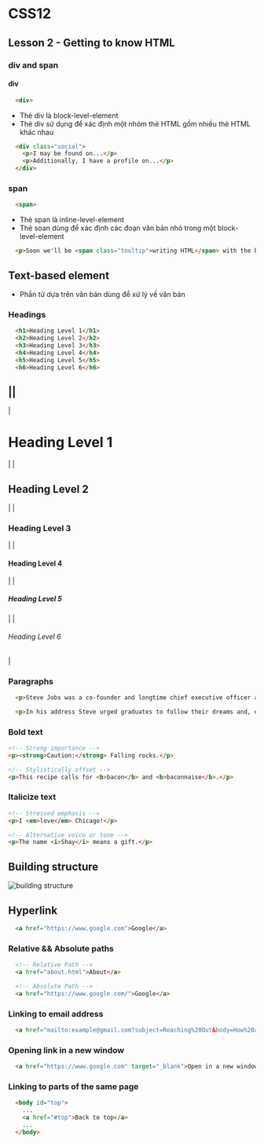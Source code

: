 # CSS12

## Lesson 2 - Getting to know HTML

### div and span

#### div
```html
  <div>
```
- Thẻ div là block-level-element
- Thẻ div sử dụng để xác định một nhóm thẻ HTML gồm nhiều thẻ HTML khác nhau
```html
  <div class="social">
    <p>I may be found on...</p>
    <p>Additionally, I have a profile on...</p>
  </div>
```
### span
```html
  <span>
```
- Thẻ span là inline-level-element
- Thẻ soan dùng để xác định các đoạn văn bản nhỏ trong một block-level-element
```html
  <p>Soon we'll be <span class="tooltip">writing HTML</span> with the best of them.</p>
```

## Text-based element

- Phần tử dựa trên văn bản dùng để xử lý về văn bản

### Headings
```html
  <h1>Heading Level 1</h1>
  <h2>Heading Level 2</h2>
  <h3>Heading Level 3</h3>
  <h4>Heading Level 4</h4>
  <h5>Heading Level 5</h5>
  <h6>Heading Level 6</h6>
```

||
----------------------------------------------------------------
| <h1>Heading Level 1</h1> |
| <h2>Heading Level 2</h2> |
| <h3>Heading Level 3</h3> |
| <h4>Heading Level 4</h4> |
| <h5>Heading Level 5</h5> |
| <h6>Heading Level 6</h6> |

### Paragraphs
```html
  <p>Steve Jobs was a co-founder and longtime chief executive officer at Apple. On June 12, 2005, Steve gave the commencement address at Stanford University.</p>

  <p>In his address Steve urged graduates to follow their dreams and, despite any setbacks, to never give up&ndash;advice which he sincerely took to heart.</p>
```

### Bold text
```html
<!-- Strong importance -->
<p><strong>Caution:</strong> Falling rocks.</p>

<!-- Stylistically offset -->
<p>This recipe calls for <b>bacon</b> and <b>baconnaise</b>.</p>
```

### Italicize text
```html
<!-- Stressed emphasis -->
<p>I <em>love</em> Chicago!</p>

<!-- Alternative voice or tone -->
<p>The name <i>Shay</i> means a gift.</p>
```

## Building structure
![building structure](https://learn.shayhowe.com/assets/images/courses/html-css/getting-to-know-html/building-structure.png)

## Hyperlink
```html
  <a href="https://www.google.com">Google</a>
```

### Relative && Absolute paths
```html
  <!-- Relative Path -->
  <a href="about.html">About</a>

  <!-- Absolute Path -->
  <a href="https://www.google.com/">Google</a>
```

### Linking to email address
```html
  <a href="mailto:example@gmail.com?subject=Reaching%20Out&body=How%20are%20you">Email me</a>
```

### Opening link in a new window
```html
  <a href="https://www.google.com" target="_blank">Open in a new window</a>
```

### Linking to parts of the same page
```html
  <body id="top">
    ...
    <a href="#top">Back to top</a>
    ...
  </body>
```

